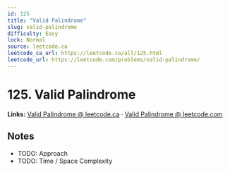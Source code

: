 ```yaml
--- 
id: 125
title: "Valid Palindrome"
slug: valid-palindrome
difficulty: Easy
lock: Normal
source: leetcode.ca
leetcode_ca_url: https://leetcode.ca/all/125.html
leetcode_url: https://leetcode.com/problems/valid-palindrome/
---
```


# 125. Valid Palindrome

**Links:** [Valid Palindrome @ leetcode.ca](https://leetcode.ca/all/125.html) · [Valid Palindrome @ leetcode.com](https://leetcode.com/problems/valid-palindrome/)

## Notes
- TODO: Approach
- TODO: Time / Space Complexity
